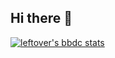 ## Hi there 👋
[![leftover's bbdc stats](https://stat.leftover.cn/bbdc?userId=559808843&nickname=naihe)](https://github.com/left0ver/github-bbdc-stat)
